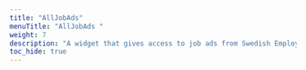 ```yaml
---
title: "AllJobAds"
menuTitle: "AllJobAds "
weight: 7
description: "A widget that gives access to job ads from Swedish Employment Agency. It allows you to filter on occupation and/or area."
toc_hide: true
---
```

